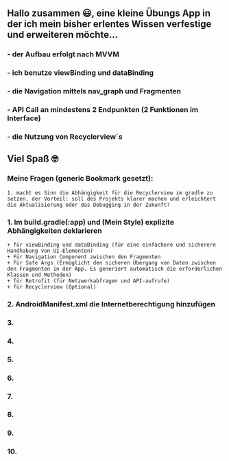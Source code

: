 ## Hallo zusammen 😃, eine kleine Übungs App in der ich mein bisher erlentes Wissen verfestige und erweiteren möchte...
### - der Aufbau erfolgt nach MVVM 
### - ich benutze viewBinding und dataBinding 
### - die Navigation mittels nav_graph und Fragmenten
### - API Call an mindestens 2 Endpunkten (2 Funktionen im Interface)
### - die Nutzung von Recyclerview´s

## Viel Spaß 🤓

### Meine Fragen (generic Bookmark gesetzt):
    1. macht es Sinn die Abhängigkeit für die Recyclerview im gradle zu setzen, der Vorteil: soll des Projekts klarer machen und erleichtert die Aktualisierung oder das Debugging in der Zukunft?

### 1. Im build.gradle(:app) und (Mein Style) explizite Abhängigkeiten deklarieren 
    + für viewBinding und dataBinding (für eine einfachere und sicherere Handhabung von UI-Elementen)
    + Für Navigation Component zwischen den Fragmenten
    + Für Safe Args (Ermöglicht den sicheren Übergang von Daten zwischen den Fragmenten in der App. Es generiert automatisch die erforderlichen Klassen und Methoden)   
    + für Retrofit (für Netzwerkabfragen und API-aufrufe)
    + für Recyclerview (Optional)
### 2. AndroidManifest.xml die Internetberechtigung hinzufügen
### 3. 
### 4. 
### 5. 
### 6. 
### 7. 
### 8. 
### 9. 
### 10. 
    
    
